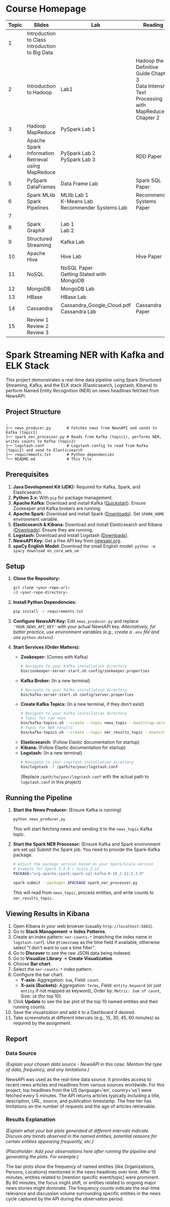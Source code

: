 # Course Homepage

| Topic | Slides | Lab | Reading |
|---|---|---|---|
| 1 | Introduction to Class<br>Introduction to Big Data | | |
| 2 | Introduction to Hadoop | Lab1 | Hadoop the Definitive Guide Chapter 3<br>Data Intensive Text Processing with MapReduce Chapter 2 |
| 3 | Hadoop MapReduce | PySpark Lab 1 | |
| 4 | Apache Spark<br>Information Retrieval using MapReduce | PySpark Lab 2<br>PySpark Lab 3 | RDD Paper |
| 5 | PySpark DataFrames | Data Frame Lab | Spark SQL Paper |
| 6 | Spark MLlib<br>Spark Pipelines | MLlib Lab 1<br>K-Means Lab<br>Recommender Systems Lab | Recommender Systems Paper |
| 7 | | | |
| 8 | Spark GraphX | Lab 1<br>Lab 2 | |
| 9 | Structured Streaming | Kafka Lab | |
| 10 | Apache Hive | Hive Lab | Hive Paper |
| 11 | NoSQL | NoSQL Paper<br>Getting Stated with MongoDB | |
| 12 | MongoDB | MongoDB Lab | |
| 13 | HBase | HBase Lab | |
| 14 | Cassandra | Cassandra_Google_Cloud.pdf<br>Cassandra Lab | Cassandra Paper |
| 15 | Review 1<br>Review 2<br>Review 3 | | |

# Spark Streaming NER with Kafka and ELK Stack

This project demonstrates a real-time data pipeline using Spark Structured Streaming, Kafka, and the ELK stack (Elasticsearch, Logstash, Kibana) to perform Named Entity Recognition (NER) on news headlines fetched from NewsAPI.

## Project Structure

```
.
├── news_producer.py       # Fetches news from NewsAPI and sends to Kafka (topic1)
├── spark_ner_processor.py # Reads from Kafka (topic1), performs NER, writes counts to Kafka (topic2)
├── logstash.conf          # Logstash config to read from Kafka (topic2) and send to Elasticsearch
├── requirements.txt       # Python dependencies
└── README.md              # This file
```

## Prerequisites

1.  **Java Development Kit (JDK):** Required for Kafka, Spark, and Elasticsearch.
2.  **Python 3.x:** With `pip` for package management.
3.  **Apache Kafka:** Download and install Kafka ([Quickstart](https://kafka.apache.org/quickstart)). Ensure Zookeeper and Kafka brokers are running.
4.  **Apache Spark:** Download and install Spark ([Downloads](https://spark.apache.org/downloads.html)). Set `SPARK_HOME` environment variable.
5.  **Elasticsearch & Kibana:** Download and install Elasticsearch and Kibana ([Downloads](https://www.elastic.co/downloads)). Ensure they are running.
6.  **Logstash:** Download and install Logstash ([Downloads](https://www.elastic.co/downloads/logstash)).
7.  **NewsAPI Key:** Get a free API key from [newsapi.org](https://newsapi.org/).
8.  **spaCy English Model:** Download the small English model: `python -m spacy download en_core_web_sm`

## Setup

1.  **Clone the Repository:**
    ```bash
    git clone <your-repo-url>
    cd <your-repo-directory>
    ```

2.  **Install Python Dependencies:**
    ```bash
    pip install -r requirements.txt
    ```

3.  **Configure NewsAPI Key:**
    Edit `news_producer.py` and replace `'YOUR_NEWS_API_KEY'` with your actual NewsAPI key.
    *Alternatively, for better practice, use environment variables (e.g., create a `.env` file and use `python-dotenv`).*

4.  **Start Services (Order Matters):**
    *   **Zookeeper:** (Comes with Kafka)
        ```bash
        # Navigate to your Kafka installation directory
        bin/zookeeper-server-start.sh config/zookeeper.properties
        ```
    *   **Kafka Broker:** (In a new terminal)
        ```bash
        # Navigate to your Kafka installation directory
        bin/kafka-server-start.sh config/server.properties
        ```
    *   **Create Kafka Topics:** (In a new terminal, if they don't exist)
        ```bash
        # Navigate to your Kafka installation directory
        # Topic for raw news
        bin/kafka-topics.sh --create --topic news_topic --bootstrap-server localhost:9092 --partitions 1 --replication-factor 1
        # Topic for NER results
        bin/kafka-topics.sh --create --topic ner_results_topic --bootstrap-server localhost:9092 --partitions 1 --replication-factor 1
        ```
    *   **Elasticsearch:** (Follow Elastic documentation for startup)
    *   **Kibana:** (Follow Elastic documentation for startup)
    *   **Logstash:** (In a new terminal)
        ```bash
        # Navigate to your Logstash installation directory
        bin/logstash -f /path/to/your/logstash.conf 
        ```
        (Replace `/path/to/your/logstash.conf` with the actual path to `logstash.conf` in this project)

## Running the Pipeline

1.  **Start the News Producer:** (Ensure Kafka is running)
    ```bash
    python news_producer.py
    ```
    This will start fetching news and sending it to the `news_topic` Kafka topic.

2.  **Start the Spark NER Processor:** (Ensure Kafka and Spark environment are set up)
    Submit the Spark job. You need to provide the Spark-Kafka package.
    ```bash
    # Adjust the package version based on your Spark/Scala version
    # Example for Spark 3.3.0 / Scala 2.12
    PACKAGE="org.apache.spark:spark-sql-kafka-0-10_2.12:3.3.0"

    spark-submit --packages $PACKAGE spark_ner_processor.py
    ```
    This will read from `news_topic`, process entities, and write counts to `ner_results_topic`.

## Viewing Results in Kibana

1.  Open Kibana in your web browser (usually `http://localhost:5601`).
2.  Go to **Stack Management -> Index Patterns**.
3.  Create an index pattern: `ner-counts-*` (matching the index name in `logstash.conf`). Use `@timestamp` as the time field if available, otherwise select "I don't want to use a time filter".
4.  Go to **Discover** to see the raw JSON data being indexed.
5.  Go to **Visualize Library** -> **Create Visualization**.
6.  Choose **Bar chart**.
7.  Select the `ner-counts-*` index pattern.
8.  Configure the bar chart:
    *   **Y-axis:** Aggregation: `Sum`, Field: `count`.
    *   **X-axis (Buckets):** Aggregation: `Terms`, Field: `entity.keyword` (or just `entity` if not mapped as keyword), Order by: `Metric: Sum of count`, Size: `10` (for top 10).
9.  Click **Update** to see the bar plot of the top 10 named entities and their running counts.
10. Save the visualization and add it to a Dashboard if desired.
11. Take screenshots at different intervals (e.g., 15, 30, 45, 60 minutes) as required by the assignment.

## Report

### Data Source

*(Explain your chosen data source - NewsAPI in this case. Mention the type of data, frequency, and any limitations.)*

NewsAPI was used as the real-time data source. It provides access to recent news articles and headlines from various sources worldwide. For this project, top headlines from the US (language='en', country='us') were fetched every 5 minutes. The API returns articles typically including a title, description, URL, source, and publication timestamp. The free tier has limitations on the number of requests and the age of articles retrievable.

### Results Explanation

*(Explain what your bar plots generated at different intervals indicate. Discuss any trends observed in the named entities, potential reasons for certain entities appearing frequently, etc.)*

*(Placeholder: Add your observations here after running the pipeline and generating the plots. For example:)*

The bar plots show the frequency of named entities (like Organizations, Persons, Locations) mentioned in the news headlines over time. After 15 minutes, entities related to [mention specific event/topic] were prominent. By 60 minutes, the focus might shift, or entities related to ongoing major news stories might dominate. The frequency counts indicate the real-time relevance and discussion volume surrounding specific entities in the news cycle captured by the API during the observation period.
